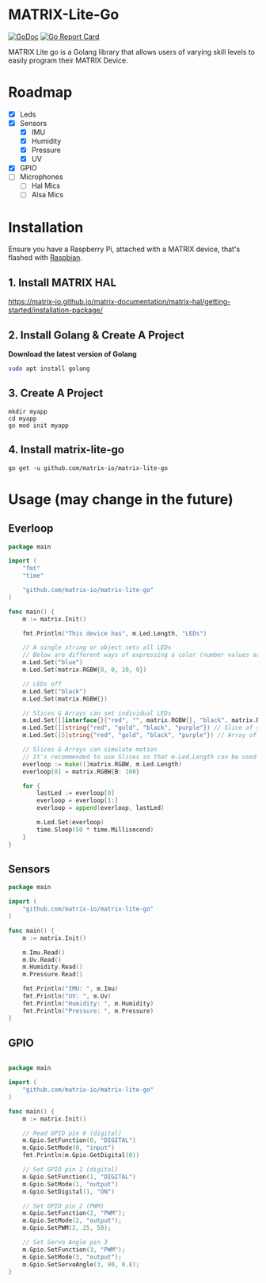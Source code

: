 # MATRIX-Lite-Go
[![GoDoc](https://godoc.org/github.com/Hermitter/fileman?status.svg)](https://godoc.org/github.com/matrix-io/matrix-lite-go)
[![Go Report Card](https://goreportcard.com/badge/github.com/matrix-io/matrix-lite-go)](https://goreportcard.com/report/github.com/matrix-io/matrix-lite-go)

MATRIX Lite go is a Golang library that allows users of varying skill levels to easily program their MATRIX Device.

# Roadmap
- [x] Leds
- [x] Sensors
  - [x] IMU
  - [x] Humidity
  - [x] Pressure
  - [x] UV
- [x] GPIO
- [ ] Microphones
  - [ ] Hal Mics
  - [ ] Alsa Mics

# Installation
Ensure you have a Raspberry Pi, attached with a MATRIX device, that's flashed with [Raspbian](https://www.raspberrypi.org/downloads/raspbian/).

## 1. Install MATRIX HAL
https://matrix-io.github.io/matrix-documentation/matrix-hal/getting-started/installation-package/

## 2. Install Golang & Create A Project
**Download the latest version of Golang**
```bash
sudo apt install golang
```

## 3. Create A Project
```
mkdir myapp
cd myapp
go mod init myapp
```

## 4. Install matrix-lite-go
```
go get -u github.com/matrix-io/matrix-lite-go
```

# Usage (may change in the future)

## Everloop
```go
package main

import (
	"fmt"
	"time"

	"github.com/matrix-io/matrix-lite-go"
)

func main() {
	m := matrix.Init()

	fmt.Println("This device has", m.Led.Length, "LEDs")

	// A single string or object sets all LEDs
	// Below are different ways of expressing a color (number values are from 0-255)
	m.Led.Set("blue")
	m.Led.Set(matrix.RGBW{0, 0, 10, 0})

	// LEDs off
	m.Led.Set("black")
	m.Led.Set(matrix.RGBW{})

	// Slices & Arrays can set individual LEDs
	m.Led.Set([]interface{}{"red", "", matrix.RGBW{}, "black", matrix.RGBW{G: 255}})// Slice with different data types
	m.Led.Set([]string{"red", "gold", "black", "purple"}) // Slice of strings
	m.Led.Set([5]string{"red", "gold", "black", "purple"}) // Array of strings

	// Slices & Arrays can simulate motion
	// It's recommended to use Slices so that m.Led.Length can be used
	everloop := make([]matrix.RGBW, m.Led.Length)
	everloop[0] = matrix.RGBW{B: 100}

	for {
		lastLed := everloop[0]
		everloop = everloop[1:]
		everloop = append(everloop, lastLed)

		m.Led.Set(everloop)
		time.Sleep(50 * time.Millisecond)
	}
}
```

## Sensors
```go
package main

import (
	"github.com/matrix-io/matrix-lite-go"
)

func main() {
	m := matrix.Init()

	m.Imu.Read()
	m.Uv.Read()
	m.Humidity.Read()
	m.Pressure.Read()

	fmt.Println("IMU: ", m.Imu)
	fmt.Println("UV: ", m.Uv)
	fmt.Println("Humidity: ", m.Humidity)
	fmt.Println("Pressure: ", m.Pressure)
}
```

## GPIO
```go

package main

import (
	"github.com/matrix-io/matrix-lite-go"
)

func main() {
	m := matrix.Init()

	// Read GPIO pin 0 (digital)
	m.Gpio.SetFunction(0, "DIGITAL")
	m.Gpio.SetMode(0, "input")
	fmt.Println(m.Gpio.GetDigital(0))

	// Set GPIO pin 1 (digital)
	m.Gpio.SetFunction(1, "DIGITAL")
	m.Gpio.SetMode(1, "output")
	m.Gpio.SetDigital(1, "ON")

	// Set GPIO pin 2 (PWM)
	m.Gpio.SetFunction(2, "PWM");
	m.Gpio.SetMode(2, "output");
	m.Gpio.SetPWM(2, 25, 50);

	// Set Servo Angle pin 3
	m.Gpio.SetFunction(3, "PWM");
	m.Gpio.SetMode(3, "output");
	m.Gpio.SetServoAngle(3, 90, 0.8);
}
```
